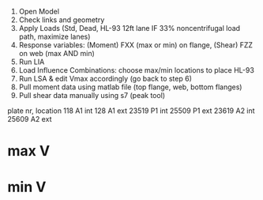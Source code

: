 1. Open Model
2. Check links and geometry
3. Apply Loads (Std, Dead, HL-93 12ft lane IF 33% noncentrifugal load path, maximize lanes)
4. Response variables: (Moment) FXX (max or min) on flange, (Shear) FZZ on web (max AND min)
5. Run LIA
6. Load Influence Combinations: choose max/min locations to place HL-93
7. Run LSA & edit Vmax accordingly (go back to step 6)
8. Pull moment data using matlab file (top flange, web, bottom flanges)
9. Pull shear data manually using s7 (peak tool)

plate nr, location
118  A1 int
128  A1 ext
23519 P1 int
25509 P1 ext
23619 A2 int
25609 A2 ext

# max V


# min V
